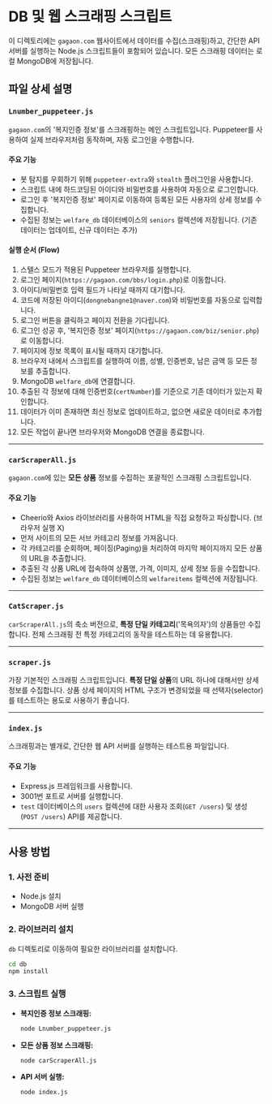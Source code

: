 # DB 및 웹 스크래핑 스크립트

이 디렉토리에는 `gagaon.com` 웹사이트에서 데이터를 수집(스크래핑)하고, 간단한 API 서버를 실행하는 Node.js 스크립트들이 포함되어 있습니다. 모든 스크래핑 데이터는 로컬 MongoDB에 저장됩니다.

## 파일 상세 설명

### `Lnumber_puppeteer.js`
`gagaon.com`의 '복지인증 정보'를 스크래핑하는 메인 스크립트입니다. Puppeteer를 사용하여 실제 브라우저처럼 동작하며, 자동 로그인을 수행합니다.

#### 주요 기능
-   봇 탐지를 우회하기 위해 `puppeteer-extra`와 `stealth` 플러그인을 사용합니다.
-   스크립트 내에 하드코딩된 아이디와 비밀번호를 사용하여 자동으로 로그인합니다.
-   로그인 후 '복지인증 정보' 페이지로 이동하여 등록된 모든 사용자의 상세 정보를 수집합니다.
-   수집된 정보는 `welfare_db` 데이터베이스의 `seniors` 컬렉션에 저장됩니다. (기존 데이터는 업데이트, 신규 데이터는 추가)

#### 실행 순서 (Flow)
1.  스텔스 모드가 적용된 Puppeteer 브라우저를 실행합니다.
2.  로그인 페이지(`https://gagaon.com/bbs/login.php`)로 이동합니다.
3.  아이디/비밀번호 입력 필드가 나타날 때까지 대기합니다.
4.  코드에 저장된 아이디(`dongnebangne1@naver.com`)와 비밀번호를 자동으로 입력합니다.
5.  로그인 버튼을 클릭하고 페이지 전환을 기다립니다.
6.  로그인 성공 후, '복지인증 정보' 페이지(`https://gagaon.com/biz/senior.php`)로 이동합니다.
7.  페이지에 정보 목록이 표시될 때까지 대기합니다.
8.  브라우저 내에서 스크립트를 실행하여 이름, 성별, 인증번호, 남은 금액 등 모든 정보를 추출합니다.
9.  MongoDB `welfare_db`에 연결합니다.
10. 추출된 각 정보에 대해 인증번호(`certNumber`)를 기준으로 기존 데이터가 있는지 확인합니다.
11. 데이터가 이미 존재하면 최신 정보로 업데이트하고, 없으면 새로운 데이터로 추가합니다.
12. 모든 작업이 끝나면 브라우저와 MongoDB 연결을 종료합니다.

---
### `carScraperAll.js`
`gagaon.com`에 있는 **모든 상품** 정보를 수집하는 포괄적인 스크래핑 스크립트입니다.

#### 주요 기능
-   Cheerio와 Axios 라이브러리를 사용하여 HTML을 직접 요청하고 파싱합니다. (브라우저 실행 X)
-   먼저 사이트의 모든 서브 카테고리 정보를 가져옵니다.
-   각 카테고리를 순회하며, 페이징(Paging)을 처리하여 마지막 페이지까지 모든 상품의 URL을 추출합니다.
-   추출된 각 상품 URL에 접속하여 상품명, 가격, 이미지, 상세 정보 등을 수집합니다.
-   수집된 정보는 `welfare_db` 데이터베이스의 `welfareitems` 컬렉션에 저장됩니다.

---
### `CatScraper.js`
`carScraperAll.js`의 축소 버전으로, **특정 단일 카테고리**('목욕의자')의 상품들만 수집합니다. 전체 스크래핑 전 특정 카테고리의 동작을 테스트하는 데 유용합니다.

---
### `scraper.js`
가장 기본적인 스크래핑 스크립트입니다. **특정 단일 상품**의 URL 하나에 대해서만 상세 정보를 수집합니다. 상품 상세 페이지의 HTML 구조가 변경되었을 때 선택자(selector)를 테스트하는 용도로 사용하기 좋습니다.

---
### `index.js`
스크래핑과는 별개로, 간단한 웹 API 서버를 실행하는 테스트용 파일입니다.

#### 주요 기능
-   Express.js 프레임워크를 사용합니다.
-   3001번 포트로 서버를 실행합니다.
-   `test` 데이터베이스의 `users` 컬렉션에 대한 사용자 조회(`GET /users`) 및 생성(`POST /users`) API를 제공합니다.

---

## 사용 방법

### 1. 사전 준비
-   Node.js 설치
-   MongoDB 서버 실행

### 2. 라이브러리 설치
`db` 디렉토리로 이동하여 필요한 라이브러리를 설치합니다.
```bash
cd db
npm install
```

### 3. 스크립트 실행
-   **복지인증 정보 스크래핑:**
    ```bash
    node Lnumber_puppeteer.js
    ```
-   **모든 상품 정보 스크래핑:**
    ```bash
    node carScraperAll.js
    ```
-   **API 서버 실행:**
    ```bash
    node index.js
    ```

